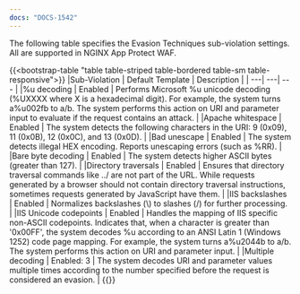 ```yaml
---
docs: "DOCS-1542"
---
```


The following table specifies the Evasion Techniques sub-violation settings. All are supported in NGINX App Protect WAF.

{{<bootstrap-table "table table-striped table-bordered table-sm table-responsive">}}
|Sub-Violation | Default Template | Description |
| ---| ---| --- |
|%u decoding | Enabled | Performs Microsoft %u unicode decoding (%UXXXX where X is a hexadecimal digit). For example, the system turns a%u002fb to a/b. The system performs this action on URI and parameter input to evaluate if the request contains an attack. |
|Apache whitespace | Enabled | The system detects the following characters in the URI: 9 (0x09), 11 (0x0B), 12 (0x0C), and 13 (0x0D). |
|Bad unescape | Enabled | The system detects illegal HEX encoding. Reports unescaping errors (such as %RR). |
|Bare byte decoding | Enabled | The system detects higher ASCII bytes (greater than 127). |
|Directory traversals | Enabled | Ensures that directory traversal commands like ../ are not part of the URL. While requests generated by a browser should not contain directory traversal instructions, sometimes requests generated by JavaScript have them. |
|IIS backslashes | Enabled | Normalizes backslashes (\\) to slashes (/) for further processing. |
|IIS Unicode codepoints | Enabled | Handles the mapping of IIS specific non-ASCII codepoints. Indicates that, when a character is greater than '0x00FF', the system decodes %u according to an ANSI Latin 1 (Windows 1252) code page mapping. For example, the system turns a%u2044b to a/b. The system performs this action on URI and parameter input. |
|Multiple decoding | Enabled: 3 | The system decodes URI and parameter values multiple times according to the number specified before the request is considered an evasion. |
{{</bootstrap-table>}}